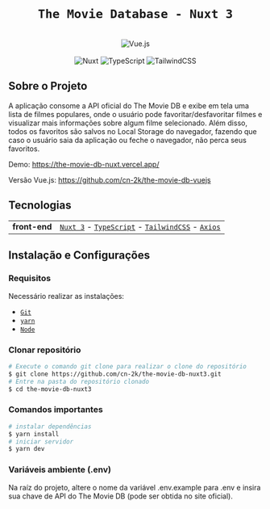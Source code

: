<!-- markdownlint-disable MD033 -->
<!-- markdownlint-disable MD041 -->
<div align="center">

# `The Movie Database - Nuxt 3`
</div>
<br />
<div align="center">
  <a>
    <img alt="Vue.js" src="https://i.imgur.com/ixyunCt.png" />
  <a/>
</div>
<br />
<div align="center">
  <a>
    <img alt="Nuxt" src="https://img.shields.io/badge/Nuxt-002E3B?style=for-the-badge&logo=nuxtdotjs&logoColor=#00DC82" />
  <a/>
    <img alt="TypeScript" src="https://img.shields.io/badge/typescript-%23007ACC.svg?style=for-the-badge&logo=typescript&logoColor=white"/>
    <img alt="TailwindCSS" src="https://img.shields.io/badge/tailwindcss-%2338B2AC.svg?style=for-the-badge&logo=tailwind-css&logoColor=white"/>
</div>

## Sobre o Projeto

A aplicação consome a API oficial do The Movie DB e exibe em tela uma lista de filmes populares, onde o usuário pode favoritar/desfavoritar filmes e visualizar mais informações sobre algum filme selecionado. Além disso, todos os favoritos são salvos no Local Storage do navegador, fazendo que caso o usuário saia da aplicação ou feche o navegador, não perca seus favoritos.

Demo: https://the-movie-db-nuxt.vercel.app/

Versão Vue.js: https://github.com/cn-2k/the-movie-db-vuejs

## Tecnologias

<table>
  <tbody>
    <tr>
    <tr>
      <td style="font-weight: bold">front-end</td>
      <td>
        <a href="https://nuxt.com/" target="_blank" rel="noopener noreferrer"><code>Nuxt 3</code></a> -
        <a href="https://www.typescriptlang.org/" target="_blank" rel="noopener noreferrer"><code>TypeScript</code></a> -
        <a href="https://tailwindcss.com/" target="_blank" rel="noopener noreferrer"><code>TailwindCSS</code></a> -
        <a href="https://axios-http.com/ptbr/" target="_blank" rel="noopener noreferrer"><code>Axios</code></a>
      </td>
    </tr>
  </tbody>
</table>

## Instalação e Configurações 

### Requisitos

Necessário realizar as instalações:

- [`Git`](https://git-scm.com/)
- [`yarn`](https://yarnpkg.com/)
- [`Node`](https://nodejs.org/)

### Clonar repositório

```bash
# Execute o comando git clone para realizar o clone do repositório
$ git clone https://github.com/cn-2k/the-movie-db-nuxt3.git
# Entre na pasta do repositório clonado
$ cd the-movie-db-nuxt3
```

### Comandos importantes

```bash
# instalar dependências
$ yarn install
# iniciar servidor
$ yarn dev
```

### Variáveis ambiente (.env)

Na raíz do projeto, altere o nome da variável .env.example para .env e insira sua chave de API do The Movie DB (pode ser obtida no site oficial).
